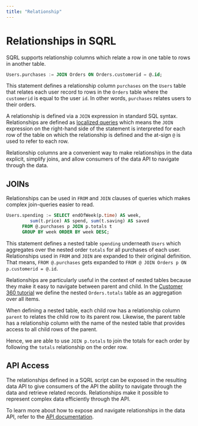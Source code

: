 ```yaml
---
title: "Relationship"
---
```


# Relationships in SQRL

SQRL supports relationship columns which relate a row in one table to rows in another table.

```sql
Users.purchases := JOIN Orders ON Orders.customerid = @.id;
```

This statement defines a relationship column `purchases` on the `Users` table that relates each user record to rows in the `Orders` table where the `customerid` is equal to the user `id`. In other words, `purchases` relates users to their orders.

A relationship is defined via a `JOIN` expression in standard SQL syntax. Relationships are defined as [localized queries](../table#localized) which means the `JOIN` expression on the right-hand side of the statement is interpreted for each row of the table on which the relationship is defined and the at-sign `@` is used to refer to each row.

Relationship columns are a convenient way to make relationships in the data explicit, simplify joins, and allow consumers of the data API to navigate through the data.

## JOINs

Relationships can be used in `FROM` and `JOIN` clauses of queries which makes complex join-queries easier to read. 

```sql
Users.spending := SELECT endOfWeek(p.time) AS week,
         sum(t.price) AS spend, sum(t.saving) AS saved
      FROM @.purchases p JOIN p.totals t
      GROUP BY week ORDER BY week DESC;
```

This statement defines a nested table `spending` underneath `Users` which aggregates over the nested order `totals` for all purchases of each user. Relationships used in `FROM` and `JOIN` are expanded to their original definition. That means, `FROM @.purchases` gets expanded to `FROM @ JOIN Orders p ON p.customerid = @.id`.

Relationships are particularly useful in the context of nested tables because they make it easy to navigate between parent and child. In the [Customer 360 tutorial](../../../getting-started/tutorials/customer360/intro) we define the nested `Orders.totals` table as an aggregation over all items.

When defining a nested table, each child row has a relationship column `parent` to relates the child row to its parent row. Likewise, the parent table has a relationship column with the name of the nested table that provides access to all child rows of the parent.

Hence, we are able to use `JOIN p.totals` to join the totals for each order by following the `totals` relationship on the order row.

<!--
## Relationship Expressions {#expressions}

Relationships can be used inside expressions in a query.

```sql
UsersWithSpending := SELECT id, email, order_stats.spend AS spend 
                     FROM Users;
```
This statement defines a new table `UsersWithSpending` that combines user information with their total spending from the nested `order_stats` table we defined in the [intro tutorial](../../../getting-started/intro/advanced).

Using relationships in expressions simplifies the query by eliminating a join. 

Moreover, a relationship expression can be used to pull in optional data. `UsersWithSpending` contains one row per user and `order_stats.spend` evaluates to `null` if a user does not have any orders.

Contrast this with the following table definition that references the spending through an explicit join on the relationship:
```sql
UsersWithSpending := SELECT u.id, u.email, s.spend 
                     FROM Users u JOIN u.order_stats s;
```
This table contains only rows for users who placed an order since the `JOIN` on `u.order_stats` makes it required.

For SQL nerds: Relationships expressions are expanded to left-joins.

Relationship expression can also be used in WHERE clauses to filter out data.

```sql
HighSpendingUsers := SELECT id, email FROM Users 
                     WHERE order_stats.spend > 1000;
```
This table contains user information for those users who have spent more than a thousand dollars in total.

-->

## API Access

The relationships defined in a SQRL script can be exposed in the resulting data API to give consumers of the API the ability to navigate through the data and retrieve related records. Relationships make it possible to represent complex data efficiently through the API.

To learn more about how to expose and navigate relationships in the data API, refer to the [API documentation](../../api/overview).

<!--
## Multiplicity

Relationships are defined as SQL `JOIN` clauses with the at-sign `@` used to refer to the table on which the relationship is defined.

In addition, we can add an `ORDER BY` and `LIMIT` clause to the relationship.

```sql
Users.recent_purchases := JOIN Orders ON Orders.customerid = @.id ORDER BY Orders.time LIMIT 10;
```

This statement defines the relationship column `recent_purchases` similar to the `purchases` relationship above but orders the related `Orders` row by `time` and restricts the number of related rows to 10.

The `ORDER BY` clause is used to make the order in which the related rows are returned in the API explicit.

The `LIMIT` clause is used to restrict the multiplicity of the relationship.
```sql
Users.last_purchase := JOIN Orders ON Orders.customerid = @.id LIMIT 1;
```
This statement defines a relationship with `0..1` multiplicity.
-->